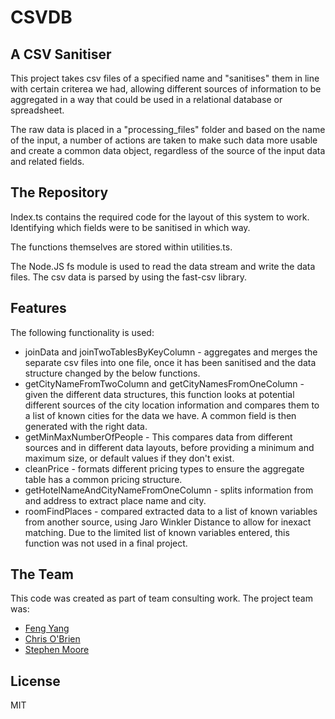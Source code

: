 # CSVDB
## A CSV Sanitiser

This project takes csv files of a specified name and "sanitises" them in line with certain criterea we had, allowing different sources of information to be aggregated in a way that could be used in a relational database or spreadsheet. 

The raw data is placed in a "processing_files" folder and based on the name of the input, a number of actions are taken to make such data more usable and create a common data object, regardless of the source of the input data and related fields.

## The Repository

Index.ts contains the required code for the layout of this system to work. Identifying which fields were to be sanitised in which way.

The functions themselves are stored within utilities.ts.

The Node.JS fs module is used to read the data stream and write the data files. The csv data is parsed by using the fast-csv library.

## Features

The following functionality is used:
- joinData and joinTwoTablesByKeyColumn - aggregates and merges the separate csv files into one file, once it has been sanitised and the data structure changed by the below functions.
- getCityNameFromTwoColumn and getCityNamesFromOneColumn - given the different data structures, this function looks at potential different sources of the city location information and compares them to a list of known cities for the data we have. A common field is then generated with the right data.
- getMinMaxNumberOfPeople - This compares data from different sources and in different data layouts, before providing a minimum and maximum size, or default values if they don't exist.
- cleanPrice - formats different pricing types to ensure the aggregate table has a common pricing structure.
- getHotelNameAndCityNameFromOneColumn - splits information from and address to extract place name and city.
- roomFindPlaces - compared extracted data to a list of known variables from another source, using Jaro Winkler Distance to allow for inexact matching. Due to the limited list of known variables entered, this function was not used in a final project.


## The Team

This code was created as part of team consulting work. The project team was:
- [Feng Yang](https://github.com/Finns841594)
- [Chris O'Brien](https://github.com/chrisobrien88)
- [Stephen Moore](https://github.com/SMooreSwe)

## License

MIT


  
